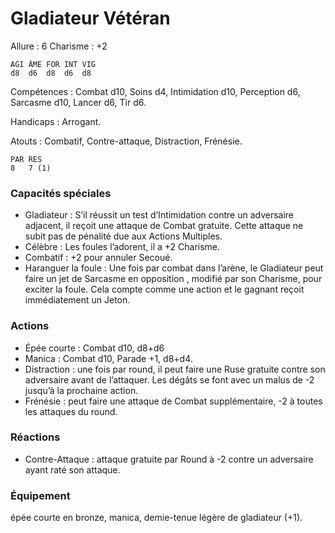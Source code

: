 # Gladiateur Vétéran

Allure : 6
Charisme : +2

	AGI	ÂME	FOR	INT	VIG
	d8	d6	d8	d6	d8

Compétences : Combat d10, Soins d4, Intimidation d10, Perception d6, Sarcasme d10, Lancer d6, Tir d6.

Handicaps : Arrogant.

Atouts : Combatif, Contre-attaque, Distraction, Frénésie.

	PAR	RES
	8	7 (1)

### Capacités spéciales
- Gladiateur : S’il réussit un test d’Intimidation contre un adversaire adjacent, il reçoit une attaque de Combat gratuite. Cette attaque ne subit pas de pénalité due aux Actions Multiples.
- Célèbre : Les foules l’adorent, il a +2 Charisme.
- Combatif : +2 pour annuler Secoué.
- Haranguer la foule : Une fois par combat dans l’arène, le Gladiateur peut faire un jet de Sarcasme en opposition , modifié par son Charisme, pour exciter la foule. Cela compte comme une action et le gagnant reçoit immédiatement un Jeton.

### Actions
- Épée courte : Combat d10, d8+d6
- Manica : Combat d10, Parade +1, d8+d4.
- Distraction : une fois par round, il peut faire une Ruse gratuite contre son adversaire avant de l’attaquer. Les dégâts se font avec un malus de -2 jusqu’à la prochaine action.
- Frénésie : peut faire une attaque de Combat supplémentaire, -2 à toutes les attaques du round.

### Réactions
- Contre-Attaque : attaque gratuite par Round à -2 contre un adversaire ayant raté son attaque.

### Équipement
épée courte en bronze, manica, demie-tenue légère de gladiateur (+1).
